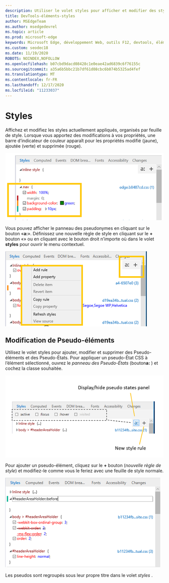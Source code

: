 ```yaml
---
description: Utiliser le volet styles pour afficher et modifier des styles et des Pseudo-éléments actuellement appliqués
title: DevTools-éléments-styles
author: MSEdgeTeam
ms.author: msedgedevrel
ms.topic: article
ms.prod: microsoft-edge
keywords: Microsoft Edge, développement Web, outils F12, devtools, éléments, styles, pseudo-État, pseudo-classe, pseudo-élément
ms.custom: seodec18
ms.date: 11/19/2020
ROBOTS: NOINDEX,NOFOLLOW
ms.openlocfilehash: b07cbd9dacd08428c1e0eae42ad6839c6f76155c
ms.sourcegitcommit: a35a6b5bbc21b7df61d08cbc6b074b5325ad4fef
ms.translationtype: MT
ms.contentlocale: fr-FR
ms.lasthandoff: 12/17/2020
ms.locfileid: "11233037"
---
```

# Styles

Affichez et modifiez les styles actuellement appliqués, organisés par feuille de style.  Lorsque vous apportez des modifications à vos propriétés, une barre d’indicateur de couleur apparaît pour les propriétés modifié (jaune), ajoutée (verte) et supprimée (rouge).

![Volet styles](../media/elements_styles.png)

Vous pouvez afficher le panneau des pseudonymes en cliquant sur le bouton «**a:**». Définissez une nouvelle règle de style en cliquant sur le **+** bouton «» ou en cliquant avec le bouton droit n’importe où dans le volet **styles** pour ouvrir le menu contextuel.

![Boutons du volet styles et menu contextuel](../media/elements_styles_buttons.png)

## Modification de Pseudo-éléments

Utilisez le volet styles pour ajouter, modifier et supprimer des Pseudo-éléments et des Pseudo-États. Pour appliquer un pseudo-État CSS à l’élément sélectionné, ouvrez le *panneau des Pseudo-États* (bouton**a:** ) et cochez la classe souhaitée.

![Pseudo-classes dans le volet styles](../media/elements_styles_pseudo_states.png)

Pour ajouter un pseudo-élément, cliquez sur le **+** bouton (*nouvelle règle de style*) et modifiez-le comme vous le feriez avec une feuille de style normale.

![Ajout d’un pseudo-élément à partir du volet styles](../media/elements_styles_pseudo_element.png)

Les pseudos sont regroupés sous leur propre titre dans le volet *styles* .
